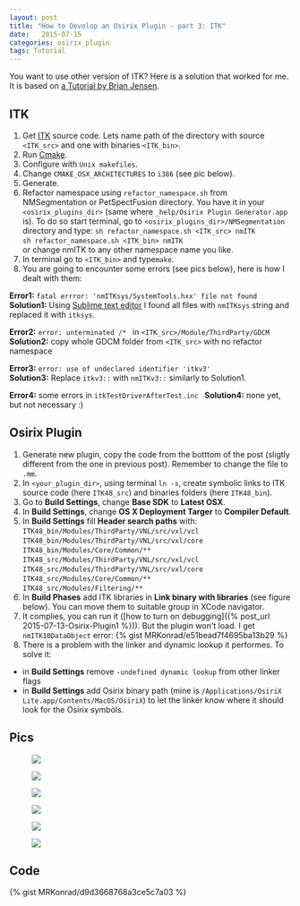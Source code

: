 ```yaml
---
layout: post
title: "How to Devolop an Osirix Plugin - part 3: ITK"
date:   2015-07-15
categories: osirix_plugin
tags: Tutorial
---
```


You want to use other version of ITK?  Here is a solution that worked for me.  It is based on [a Tutorial by Brian Jensen](http://campar.in.tum.de/Students/SepOsiriXSegmentation).

## ITK
1. Get [ITK](http://www.itk.org/) source code. Lets name path of the directory with source ``<ITK_src>`` and one with binaries ``<ITK_bin>``.
2. Run [Cmake](www.cmake.org). 
3. Configure with ``Unix makefiles``.
4. Change ``CMAKE_OSX_ARCHITECTURES`` to ``i386`` (see pic below).
5. Generate.
6. Refactor namespace using ``refactor_namespace.sh`` from NMSegmentation or PetSpectFusion directory. You have it in your ``<osirix_plugins_dir>`` (same where ``_help/Osirix Plugin Generator.app`` is). To do so start terminal, go to ``<osirix_plugins_dir>/NMSegmentation`` directory and type:
   ``sh refactor_namespace.sh <ITK_src> nmITK``  
   ``sh refactor_namespace.sh <ITK_bin> nmITK``  
   or change nmITK to any other namespace name you like.
7. In terminal go to ``<ITK_bin>`` and type``make``.
8. You are going to encounter some errors (see pics below), here is how I dealt with them:

**Error1:** ``fatal errror: 'nmITKsys/SystemTools.hxx' file not found``  
**Solution1:** Using [Sublime text editor](http://www.sublimetext.com/) I found all files with ``nmITKsys`` string and replaced it with ``itksys``.

**Error2:** ``error: unterminated /* `` in ``<ITK_src>/Module/ThirdParty/GDCM``  
**Solution2:** copy whole GDCM folder from ``<ITK_src>`` with no refactor namespace

**Error3:** ``error: use of undeclared identifier 'itkv3'``  
**Solution3:** Replace ``itkv3::`` with ``nmITKv3::`` similarly to Solution1.

**Error4:** some errors in ``itkTestDriverAfterTest.inc `` 
**Solution4:** none yet, but not necessary :)

## Osirix Plugin

1. Generate new plugin, copy the code from the botttom of the post (sligtly different from the one in previous post). Remember to change the file to ``.mm``. 
2. In ``<your_plugin_dir>``, using terminal ``ln -s``, create symbolic links to ITK source code (here ``ITK48_src``) and binaries folders (here ``ITK48_bin``). 
3. Go to **Build Settings**, change **Base SDK** to **Latest OSX**.
4. In **Build Settings**, change **OS X Deployment Targer** to **Compiler Default**.
5. In **Build Settings** fill **Header search paths** with:  
   ``ITK48_bin/Modules/ThirdParty/VNL/src/vxl/vcl``  
   ``ITK48_bin/Modules/ThirdParty/VNL/src/vxl/core``  
   ``ITK48_bin/Modules/Core/Common/**``   
   ``ITK48_src/Modules/ThirdParty/VNL/src/vxl/vcl``     
   ``ITK48_src/Modules/ThirdParty/VNL/src/vxl/core``  
   ``ITK48_src/Modules/Core/Common/**``  
   ``ITK48_src/Modules/Filtering/**`` 
5. In **Build Phases** add ITK libraries in **Link binary with libraries** (see figure below). You can move them to suitable group in XCode navigator. 
6. It complies, you can run it ([how to turn on debugging]({% post_url 2015-07-13-Osirix-Plugin1 %})). But the plugin won't load. I get ``nmITK10DataObject`` error: {% gist MRKonrad/e51bead7f4695ba13b29 %}
6. There is a problem with the linker and dynamic lookup it performes. To solve it:
* in **Build Settings** remove ``-undefined dynamic lookup`` from other linker flags
* in **Build Settings** add Osirix binary path (mine is ``/Applications/OsiriX Lite.app/Contents/MacOS/OsiriX``) to let the linker know where it should look for the Osirix symbols.

## Pics 

<figure>
  <a href="{{ site.url }}/images/Tutorial/cmakeSettings.png"><img src="{{ site.url }}/images/Tutorial/cmakeSettings.png"></a>
</figure>
<figure>
  <a href="{{ site.url }}/images/Tutorial/error_nmITKsys.png"><img src="{{ site.url }}/images/Tutorial/error_nmITKsys.png"></a>
</figure>
<figure>
  <a href="{{ site.url }}/images/Tutorial/error_GDCM.png"><img src="{{ site.url }}/images/Tutorial/error_GDCM.png"></a>
</figure>
<figure>
  <a href="{{ site.url }}/images/Tutorial/error_itkv3.png"><img src="{{ site.url }}/images/Tutorial/error_itkv3.png"></a>
</figure>
<figure>
  <a href="{{ site.url }}/images/Tutorial/error_itkTestDriver.png"><img src="{{ site.url }}/images/Tutorial/error_itkTestDriver.png"></a>
</figure>
<figure>
  <a href="{{ site.url }}/images/Tutorial/PhaseSettings.png"><img src="{{ site.url }}/images/Tutorial/PhaseSettings.png"></a>
</figure>

## Code

{% gist MRKonrad/d9d3668768a3ce5c7a03 %}

